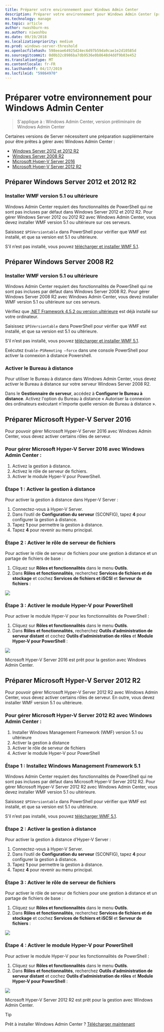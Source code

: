 ```yaml
---
title: Préparer votre environnement pour Windows Admin Center
description: Préparer votre environnement pour Windows Admin Center (projet Honolulu)
ms.technology: manage
ms.topic: article
author: nwashburn-ms
ms.author: niwashbu
ms.date: 09/19/2018
ms.localizationpriority: medium
ms.prod: windows-server-threshold
ms.openlocfilehash: 598eeae64925d24ec6d97b59da9cae1e2d10585d
ms.sourcegitcommit: 0d0b32c8986ba7db9536e0b8648d4ddf9b03e452
ms.translationtype: MT
ms.contentlocale: fr-FR
ms.lasthandoff: 04/17/2019
ms.locfileid: "59864970"
---
```

# <a name="prepare-your-environment-for-windows-admin-center"></a>Préparer votre environnement pour Windows Admin Center

>S'applique à : Windows Admin Center, version préliminaire de Windows Admin Center

Certaines versions de Server nécessitent une préparation supplémentaire pour être prêtes à gérer avec Windows Admin Center :

- [Windows Server 2012 et 2012 R2](#prepare-windows-server-2012-and-2012-r2)
- [Windows Server 2008 R2](#prepare-windows-server-2008-r2)
- [Microsoft Hyper-V Server 2016](#prepare-microsoft-hyper-v-server-2016)
- [Microsoft Hyper-V Server 2012 R2](#prepare-microsoft-hyper-v-server-2012-r2)

## <a name="prepare-windows-server-2012-and-2012-r2"></a>Préparer Windows Server 2012 et 2012 R2

### <a name="install-wmf-version-51-or-higher"></a>Installer WMF version 5.1 ou ultérieure

Windows Admin Center requiert des fonctionnalités de PowerShell qui ne sont pas incluses par défaut dans Windows Server 2012 et 2012 R2. Pour gérer Windows Server 2012 ou 2012 R2 avec Windows Admin Center, vous devez installer WMF version 5.1 ou ultérieure sur ces serveurs.

Saisissez `$PSVersiontable` dans PowerShell pour vérifier que WMF est installé, et que sa version est 5.1 ou ultérieure.

S’il n’est pas installé, vous pouvez [télécharger et installer WMF 5.1](https://docs.microsoft.com/powershell/wmf/5.1/install-configure).

## <a name="prepare-windows-server-2008-r2"></a>Préparer Windows Server 2008 R2

### <a name="install-wmf-version-51-or-higher"></a>Installer WMF version 5.1 ou ultérieure

Windows Admin Center requiert des fonctionnalités de PowerShell qui ne sont pas incluses par défaut dans Windows Server 2008 R2. Pour gérer Windows Server 2008 R2 avec Windows Admin Center, vous devez installer WMF version 5.1 ou ultérieure sur ces serveurs. 

Vérifiez que [.NET Framework 4.5.2 ou version ultérieure](https://docs.microsoft.com/dotnet/framework/install/on-windows-7) est déjà installé sur votre ordinateur.

Saisissez `$PSVersiontable` dans PowerShell pour vérifier que WMF est installé, et que sa version est 5.1 ou ultérieure.

S’il n’est pas installé, vous pouvez [télécharger et installer WMF 5.1](https://docs.microsoft.com/powershell/wmf/5.1/install-configure).

Exécutez `Enable-PSRemoting –force` dans une console PowerShell pour activer la connexion à distance Powershell. 

### <a name="enable-remote-desktop"></a>Activer le Bureau à distance

Pour utiliser le Bureau à distance dans Windows Admin Center, vous devez activer le Bureau à distance sur votre serveur Windows Server 2008 R2.

Dans le **Gestionnaire de serveur**, accédez à **Configurer le Bureau à distance**. Activez l'option du Bureau à distance « Autoriser la connexion des ordinateurs exécutant n'importe quelle version de Bureau à distance ».

## <a name="prepare-microsoft-hyper-v-server-2016"></a>Préparer Microsoft Hyper-V Server 2016

Pour pouvoir gérer Microsoft Hyper-V Server 2016 avec Windows Admin Center, vous devez activer certains rôles de serveur.

### <a name="to-manage-microsoft-hyper-v-server-2016-with-windows-admin-center"></a>Pour gérer Microsoft Hyper-V Server 2016 avec Windows Admin Center :

1. Activez la gestion à distance.
2. Activez le rôle de serveur de fichiers.
3. Activer le module Hyper-V pour PowerShell.

### <a name="step-1-enable-remote-management"></a>**Étape 1 :** Activer la gestion à distance

Pour activer la gestion à distance dans Hyper-V Server :

1. Connectez-vous à Hyper-V Server.
2. Dans l’outil de **Configuration du serveur** (SCONFIG), tapez **4** pour configurer la gestion à distance.
3. Tapez **1** pour permettre la gestion à distance.
4. Tapez **4** pour revenir au menu principal.

### <a name="step-2-enable-file-server-role"></a>**Étape 2 :** Activer le rôle de serveur de fichiers

Pour activer le rôle de serveur de fichiers pour une gestion à distance et un partage de fichiers de base :

1. Cliquez sur **Rôles et fonctionnalités** dans le menu **Outils**.
2. Dans **Rôles et fonctionnalités**, recherchez **Services de fichiers et de stockage** et cochez **Services de fichiers et iSCSI** et **Serveur de fichiers** :

![](../media/prepare-environment/c6c30b812d96afcc1edcdb6f52f0e13c.png)

### <a name="step-3-enable-hyper-v-module-for-powershell"></a>**Étape 3 :** Activer le module Hyper-V pour PowerShell

Pour activer le module Hyper-V pour les fonctionnalités de PowerShell :

1. Cliquez sur **Rôles et fonctionnalités** dans le menu **Outils**.
2. Dans **Rôles et fonctionnalités**, recherchez **Outils d’administration de serveur distant** et cochez **Outils d’administration de rôles** et **Module Hyper-V pour PowerShell** :

![](../media/prepare-environment/7ab0999602b7083733525bd0c1ba2747.png)

Microsoft Hyper-V Server 2016 est prêt pour la gestion avec Windows Admin Center.

## <a name="prepare-microsoft-hyper-v-server-2012-r2"></a>Préparer Microsoft Hyper-V Server 2012 R2

Pour pouvoir gérer Microsoft Hyper-V Server 2012 R2 avec Windows Admin Center, vous devez activer certains rôles de serveur.  En outre, vous devez installer WMF version 5.1 ou ultérieure.

### <a name="to-manage-microsoft-hyper-v-server-2012-r2-with-windows-admin-center"></a>Pour gérer Microsoft Hyper-V Server 2012 R2 avec Windows Admin Center :

1. Installer Windows Management Framework (WMF) version 5.1 ou ultérieure
2. Activer la gestion à distance
3. Activer le rôle de serveur de fichiers
4. Activer le module Hyper-V pour PowerShell

### <a name="step-1-install-windows-management-framework-51"></a>**Étape 1 :** Installez Windows Management Framework 5.1

Windows Admin Center requiert des fonctionnalités de PowerShell qui ne sont pas incluses par défaut dans Microsoft Hyper-V Server 2012 R2. Pour gérer Microsoft Hyper-V Server 2012 R2 avec Windows Admin Center, vous devez installer WMF version 5.1 ou ultérieure.

Saisissez `$PSVersiontable` dans PowerShell pour vérifier que WMF est installé, et que sa version est 5.1 ou ultérieure. 

S’il n’est pas installé, vous pouvez [télécharger WMF 5.1](https://docs.microsoft.com/powershell/wmf/5.1/install-configure).

### <a name="step-2-enable-remote-management"></a>**Étape 2 :** Activer la gestion à distance 

Pour activer la gestion à distance d’Hyper-V Server :

1. Connectez-vous à Hyper-V Server.
2. Dans l’outil de **Configuration du serveur** (SCONFIG), tapez **4** pour configurer la gestion à distance.
3. Tapez **1** pour permettre la gestion à distance.
4. Tapez **4** pour revenir au menu principal.

### <a name="step-3-enable-file-server-role"></a>Étape 3 : Activer le rôle de serveur de fichiers

Pour activer le rôle de serveur de fichiers pour une gestion à distance et un partage de fichiers de base :

1. Cliquez sur **Rôles et fonctionnalités** dans le menu **Outils**.
2. Dans **Rôles et fonctionnalités**, recherchez **Services de fichiers et de stockage** et cochez **Services de fichiers et iSCSI** et **Serveur de fichiers** :

![](../media/prepare-environment/c6c30b812d96afcc1edcdb6f52f0e13c.png)

### <a name="step-4-enable-hyper-v-module-for-powershell"></a>Étape 4 : Activer le module Hyper-V pour PowerShell ##

Pour activer le module Hyper-V pour les fonctionnalités de PowerShell :

1. Cliquez sur **Rôles et fonctionnalités** dans le menu **Outils**.
2. Dans **Rôles et fonctionnalités**, recherchez **Outils d’administration de serveur distant** et cochez **Outils d’administration de rôles** et **Module Hyper-V pour PowerShell** :

![](../media/prepare-environment/7ab0999602b7083733525bd0c1ba2747.png)

Microsoft Hyper-V Server 2012 R2 est prêt pour la gestion avec Windows Admin Center.

> [!Tip]
> Prêt à installer Windows Admin Center ? [Télécharger maintenant](https://docs.microsoft.com/windows-server/manage/windows-admin-center/understand/windows-admin-center#download-now)